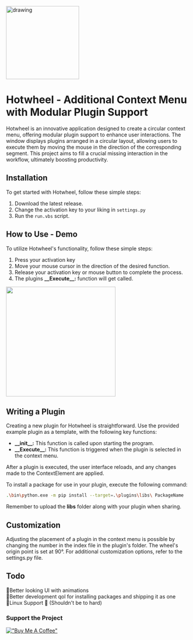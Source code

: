 <img src="https://github.com/Elektroney/Hotwheel/assets/54000878/6e69e396-1ed1-4a4a-8e45-531e81011c1e" alt="drawing" width="200"/> 

# Hotwheel - Additional Context Menu with Modular Plugin Support

Hotwheel is an innovative application designed to create a circular context menu, offering modular plugin support to enhance user interactions. The window displays plugins arranged in a circular layout, allowing users to execute them by moving the mouse in the direction of the corresponding segment. This project aims to fill a crucial missing interaction in the workflow, ultimately boosting productivity.




## Installation
To get started with Hotwheel, follow these simple steps:
1. Download the latest release.
2. Change the activation key to your liking in `settings.py`
3. Run the `run.vbs` script.


## How to Use - Demo

To utilize Hotwheel's functionality, follow these simple steps:

1. Press your activation key 
2. Move your mouse cursor in the direction of the desired function.
3. Release your activation key or mouse button to complete the process.
4. The plugins **\_\_Execute\_\_:** function will get called.

  <img src="https://github.com/Elektroney/Hotwheel/assets/54000878/4cb701e9-8623-46e3-b3c3-fdeee72f16b2" width="300" height="300">
  
<br>  
  
 ## Writing a Plugin
Creating a new plugin for Hotwheel is straightforward. Use the provided example plugin as a template, with the following key functions:

- **\_\_init\_\_:** This function is called upon starting the program.
- **\_\_Execute\_\_:** This function is triggered when the plugin is selected in the context menu.

After a plugin is executed, the user interface reloads, and any changes made to the ContextElement are applied.

To install a package for use in your plugin, execute the following command:

```bash
.\bin\python.exe -m pip install --target=.\plugins\libs\ PackageName
```
Remember to upload the __libs__ folder along with your plugin when sharing. 
## Customization
Adjusting the placement of a plugin in the context menu is possible by changing the number in the index file in the plugin's folder. The wheel's origin point is set at 90°. For additional customization options, refer to the settings.py file.
## Todo
🔲Better looking UI with animations  
🔲Better development qol for installing packages and shipping it as one  
🔲Linux Support 🐧 (Shouldn't be to hard)  

### Support the Project
[!["Buy Me A Coffee"](https://www.buymeacoffee.com/assets/img/custom_images/orange_img.png)](https://ko-fi.com/leonkraim)

